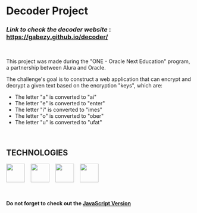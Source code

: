 # Decoder Project

### _Link to check the decoder website_ : https://gabezy.github.io/decoder/

<br>

This project was made during the "ONE - Oracle Next Education" program, a partnership between Alura and Oracle.

The challenge's goal is to construct a web application that can encrypt and decrypt a given text based on the encryption "keys", which are:

- The letter "a" is converted to "ai"<br>
- The letter "e" is converted to "enter"<br>
- The letter "i" is converted to "imes"<br>
- The letter "o" is converted to "ober"<br>
- The letter "u" is converted to "ufat"<br>

<br>

## <b>TECHNOLOGIES<b>

<div style="display: flex;gap: 1rem; margin-top: 10px;">
  <img src="https://cdn.jsdelivr.net/npm/simple-icons@8.2.0/icons/react.svg" alt="" width="50">
  <img src="https://cdn.jsdelivr.net/npm/simple-icons@8.2.0/icons/javascript.svg" alt="" width="50">
  <img src="https://cdn.jsdelivr.net/npm/simple-icons@8.2.0/icons/styledcomponents.svg" alt="" width="50">
  <img src="https://cdn.jsdelivr.net/npm/simple-icons@8.2.0/icons/webpack.svg" alt="" width="50">
</div>
<br>
<br>

Do not forget to check out the [JavaScript Version](https://github.com/gabezy/decodificador-challenge-1)
